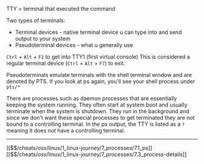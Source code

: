 TTY = terminal that executed the command

Two types of terminals:
- Terminal devices - native terminal device u can type into and send output to your system
- Pseudoterminal devices - what u generally use

`Ctrl` + `Alt` + `F1` to get into TTY1 (first virtual console) 
This is considered a regular terminal device (`Ctrl` + `Alt` + `F7`) to exit.

Pseudoterminals emulate terminals with the shell terminal window and are denoted by PTS.
If you look at ps again, you'll see your shell process under `pts/*`


There are processes such as daemon processes that are essentially keeping the system running. 
They often start at system boot and usually terminate when the system is shutdown.
They run in the background and since we don't want these special processes to get terminated
they are not bound to a controlling terminal. 
In the ps output, the TTY is listed as a `?` meaning it does not have a controlling terminal.

---
[[$$$/$cheats/$oss/$linux/1_linux-journey/7_processes/7.1_ps]]
[[$$$/$cheats/$oss/$linux/1_linux-journey/7_processes/7.3_process-details]]